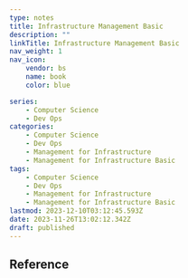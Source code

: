 ```yaml
---
type: notes
title: Infrastructure Management Basic
description: ""
linkTitle: Infrastructure Management Basic
nav_weight: 1
nav_icon:
    vendor: bs
    name: book
    color: blue

series:
    - Computer Science
    - Dev Ops
categories:
    - Computer Science
    - Dev Ops
    - Management for Infrastructure
    - Management for Infrastructure Basic
tags:
    - Computer Science
    - Dev Ops
    - Management for Infrastructure
    - Management for Infrastructure Basic
lastmod: 2023-12-10T03:12:45.593Z
date: 2023-11-26T13:02:12.342Z
draft: published
---
```


## Reference
